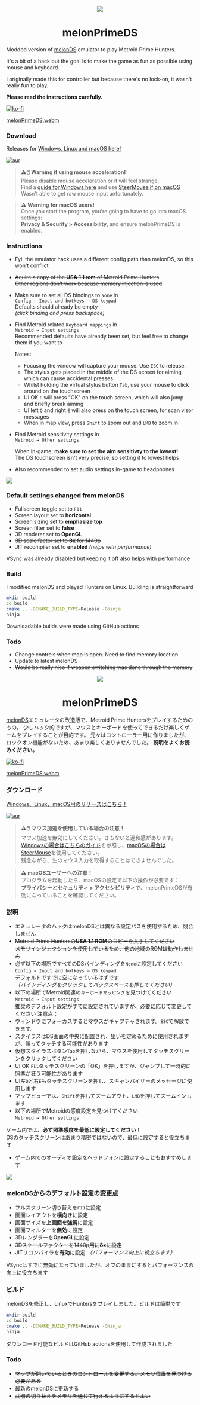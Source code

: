 <p align="center"><img src="./res/icon/melon_128x128.png"></p>
<h1 align="center"><b>melonPrimeDS</b></h1>
  

Modded version of [melonDS](https://melonds.kuribo64.net/) emulator to play Metroid Prime Hunters.

It's a bit of a hack but the goal is to make the game as fun as possible using mouse and keyboard.

I originally made this for controller but because there's no lock-on, it wasn't really fun to play.

**Please read the instructions carefully.**

[![ko-fi](https://ko-fi.com/img/githubbutton_sm.svg)](https://ko-fi.com/Q5Q0MLBI)

[melonPrimeDS.webm](https://github.com/makidoll/melonPrimeDS/assets/8362329/69ab26bb-7205-451a-a11c-70a2ca0b549d)

### Download

Releases for [Windows, Linux and macOS here!](https://github.com/makidoll/melonPrimeDS/releases)

[![aur](https://img.shields.io/aur/version/melonprimeds-bin?style=flat&logo=archlinux)](https://aur.archlinux.org/packages/melonprimeds-bin)


> **⚠️🖱️ Warning if using mouse acceleration!**   
> Please disable mouse acceleration or it will feel strange.  
> Find a [guide for Windows here](https://www.lifewire.com/turn-off-mouse-acceleration-in-windows-11-5193828) and use [SteerMouse if on macOS](https://plentycom.jp/en/steermouse/index.html)  
> Wasn't able to get raw mouse input unfortunately.

> **⚠️ Warning for macOS users!**   
> Once you start the program, you're going to have to go into macOS settings:  
> **Privacy & Security > Accessibility**, and ensure melonPrimeDS is enabled.

### Instructions

-   Fyi. the emulator hack uses a different config path than melonDS, so this won't conflict

-   ~~Aquire a copy of the **USA 1.1 rom** of Metroid Prime Hunters~~  
    ~~Other regions don't work beacuse memory injection is used~~

-   Make sure to set all DS bindings to `None` in  
    `Config → Input and hotkeys → DS keypad`  
    Defaults should already be empty  
    _(click binding and press backspace)_

-   Find Metroid related `Keyboard mappings` in  
    `Metroid → Input settings`  
    Recommended defaults have already been set, but feel free to change them if you want to

    Notes:

    -   Focusing the window will capture your mouse. Use `ESC` to release.
    -   The stylus gets placed in the middle of the DS screen for aiming which can cause accidental presses
    -   Whilst holding the virtual stylus button `Tab`, use your mouse to click around on the touchscreen
    -   UI OK `F` will press "OK" on the touch screen, which will also jump and briefly break aiming
    -   UI left `Q` and right `E` will also press on the touch screen, for scan visor messages
    -   When in map view, press `Shift` to zoom out and `LMB` to zoom in

-   Find Metroid sensitivity settings in  
    `Metroid → Other settings`  
      
    When in-game, **make sure to set the aim sensitivty to the lowest!**   
    The DS touchscreen isn't very precise, so setting it to lowest helps  
-   Also recommended to set audio settings in-game to headphones

  
<img src="./metroid/keyboard.png"/>

### Default settings changed from melonDS

-   Fullscreen toggle set to `F11`
-   Screen layout set to **horizontal**
-   Screen sizing set to **emphasize top**
-   Screen filter set to **false**
-   3D renderer set to **OpenGL**
-   ~~3D scale factor set to **8x** for 1440p~~
-   JIT recompiler set to **enabled** _(helps with performance)_

VSync was already disabled but keeping it off also helps with performance

### Build

I modified melonDS and played Hunters on Linux. Building is straightforward

```bash
mkdir build
cd build
cmake .. -DCMAKE_BUILD_TYPE=Release -GNinja
ninja
```

Downloadable builds were made using GitHub actions

### Todo

-   ~~Change controls when map is open. Need to find memory location~~
-   Update to latest melonDS
-   ~~Would be really nice if weapon switching was done through the memory~~

<p align="center"><img src="./res/icon/melon_128x128.png"></p>
<h1 align="center"><b>melonPrimeDS</b></h1>
  

[melonDS](https://melonds.kuribo64.net/)エミュレータの改造版で、Metroid Prime Huntersをプレイするためのもの。
少しハック的ですが、マウスとキーボードを使ってできるだけ楽しくゲームをプレイすることが目的です。
元々はコントローラー用に作りましたが、ロックオン機能がないため、あまり楽しくありませんでした。
**説明をよくお読みください。**

[![ko-fi](https://ko-fi.com/img/githubbutton_sm.svg)](https://ko-fi.com/Q5Q0MLBI)

[melonPrimeDS.webm](https://github.com/makidoll/melonPrimeDS/assets/8362329/69ab26bb-7205-451a-a11c-70a2ca0b549d)

### ダウンロード

[Windows、Linux、macOS用のリリースはこちら！](https://github.com/makidoll/melonPrimeDS/releases)

[![aur](https://img.shields.io/aur/version/melonprimeds-bin?style=flat&logo=archlinux)](https://aur.archlinux.org/packages/melonprimeds-bin)

> **⚠️🖱️ マウス加速を使用している場合の注意！**   
> マウス加速を無効にしてください。さもないと違和感があります。  
> [Windowsの場合はこちらのガイド](https://trlog.org/mouse-acceleration/)を参照し、[macOSの場合はSteerMouse](https://plentycom.jp/en/steermouse/index.html)を使用してください。  
> 残念ながら、生のマウス入力を取得することはできませんでした。

> **⚠️ macOSユーザーへの注意！**   
> プログラムを起動したら、macOSの設定で以下の操作が必要です：  
> **プライバシーとセキュリティ > アクセシビリティ**で、melonPrimeDSが有効になっていることを確認してください。

### 説明

-   エミュレータのハックはmelonDSとは異なる設定パスを使用するため、競合しません
-   ~~Metroid Prime Huntersの**USA 1.1 ROM**のコピーを入手してください~~  
   ~~メモリインジェクションを使用しているため、他の地域のROMは動作しません~~
-   必ず以下の場所ですべてのDSバインディングを`None`に設定してください  
   `Config → Input and hotkeys → DS keypad`  
   デフォルトですでに空になっているはずです  
   *（バインディングをクリックしてバックスペースを押してください）*
-   以下の場所でMetroid関連の`キーボードマッピング`を見つけてください  
   `Metroid → Input settings`  
   推奨のデフォルト設定がすでに設定されていますが、必要に応じて変更してください
   注意点：
   -   ウィンドウにフォーカスするとマウスがキャプチャされます。`ESC`で解放できます。
   -   スタイラスはDS画面の中央に配置され、狙いを定めるために使用されますが、誤ってタッチする可能性があります
   -   仮想スタイラスボタン`Tab`を押しながら、マウスを使用してタッチスクリーンをクリックしてください
   -   UI OK `F`はタッチスクリーンの「OK」を押しますが、ジャンプして一時的に照準が狂う可能性があります
   -   UI左`Q`と右`E`もタッチスクリーンを押し、スキャンバイザーのメッセージに使用します
   -   マップビューでは、`Shift`を押してズームアウト、`LMB`を押してズームインします
-   以下の場所でMetroidの感度設定を見つけてください  
   `Metroid → Other settings`  
     
   ゲーム内では、**必ず照準感度を最低に設定してください！**   
   DSのタッチスクリーンはあまり精密ではないので、最低に設定すると役立ちます  
-   ゲーム内でのオーディオ設定をヘッドフォンに設定することもおすすめします

  

<img src="./metroid/keyboard.png"/>

### melonDSからのデフォルト設定の変更点

-   フルスクリーン切り替えを`F11`に設定
-   画面レイアウトを**横向き**に設定
-   画面サイズを**上画面を強調**に設定
-   画面フィルターを**無効**に設定
-   3Dレンダラーを**OpenGL**に設定
-   ~~3Dスケールファクターを1440p用に**8x**に設定~~
-   JITリコンパイラを**有効**に設定 *（パフォーマンス向上に役立ちます）*

VSyncはすでに無効になっていましたが、オフのままにするとパフォーマンスの向上に役立ちます

### ビルド

melonDSを修正し、LinuxでHuntersをプレイしました。ビルドは簡単です

```bash
mkdir build
cd build
cmake .. -DCMAKE_BUILD_TYPE=Release -GNinja
ninja
```

ダウンロード可能なビルドはGitHub actionsを使用して作成されました

### Todo

-   ~~マップが開いているときのコントロールを変更する。メモリ位置を見つける必要がある~~
-   最新のmelonDSに更新する
-   ~~武器の切り替えをメモリを通じて行えるようにするとよい~~
